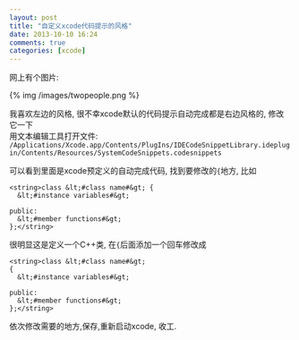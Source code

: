 ```yaml
---
layout: post
title: "自定义xcode代码提示的风格"
date: 2013-10-10 16:24
comments: true
categories: [xcode]
---
```


网上有个图片:

{% img /images/twopeople.png %} 

我喜欢左边的风格, 很不幸xcode默认的代码提示自动完成都是右边风格的, 修改它一下  
用文本编辑工具打开文件:  
`/Applications/Xcode.app/Contents/PlugIns/IDECodeSnippetLibrary.ideplugin/Contents/Resources/SystemCodeSnippets.codesnippets`  

可以看到里面是xcode预定义的自动完成代码, 找到要修改的`{`地方, 比如
	
	<string>class &lt;#class name#&gt; {
	  &lt;#instance variables#&gt;

	public:
	  &lt;#member functions#&gt;
	};</string>
	
很明显这是定义一个C++类, 在`{`后面添加一个回车修改成
	
	<string>class &lt;#class name#&gt; 
	{
	  &lt;#instance variables#&gt;

	public:
	  &lt;#member functions#&gt;
	};</string>
	
依次修改需要的地方,保存,重新启动xcode, 收工.